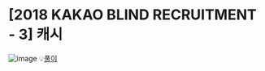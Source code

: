 # [2018 KAKAO BLIND RECRUITMENT - 3] 캐시

![image](https://user-images.githubusercontent.com/45463495/162563179-6554bc9c-dd74-49fa-9486-b9f1ecf51b6c.png)
💡[풀이](https://seongho96.tistory.com/51?category=1002966)